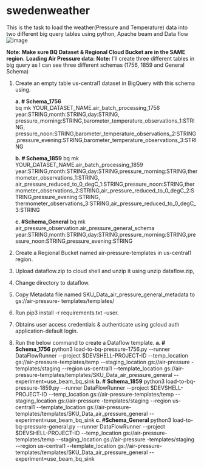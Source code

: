 # swedenweather
This is the task to load the weather(Pressure and Temperature) data into two different big query tables using python, Apache beam and Data flow
![image](https://user-images.githubusercontent.com/30459052/142369621-7fdf5f90-d2e7-4d70-9413-8e2f50bd8ef7.png)

**Note: Make sure BQ Dataset & Regional Cloud Bucket are in the SAME region.**
**Loading Air Pressure data:**
**Note:** I’ll create three different tables in big query as I can see three different schemas (1756, 1859 and General Schema)

1. Create an empty table us-central1 dataset in BigQuery with this schema using.
    
    **a. # Schema_1756**  
    bq mk YOUR_DATASET_NAME.air_batch_processing_1756 year:STRING,month:STRING,day:STRING, pressure_morning:STRING,barometer_temperature_observations_1:STRING, pressure_noon:STRING,barometer_temperature_observations_2:STRING,pressure_evening:STRING,barometer_temperature_observations_3:STRING
    
    **b. # Schema_1859**
    bq mk YOUR_DATASET_NAME.air_batch_processing_1859 year:STRING,month:STRING,day:STRING,pressure_morning:STRING,thermometer_observations_1:STRING, air_pressure_reduced_to_0_degC_1:STRING,pressure_noon:STRING,thermometer_observations_2:STRING,air_pressure_reduced_to_0_degC_2:STRING,pressure_evening:STRING, thermometer_observations_3:STRING,air_pressure_reduced_to_0_degC_3:STRING
    
    **c. #Schema_General**
    bq mk air_pressure_observation.air_pressure_general_schema year:STRING,month:STRING,day:STRING,pressure_morning:STRING,pressure_noon:STRING,pressure_evening:STRING

2. Create a Regional Bucket named air-pressure-templates in us-central1 region.

3. Upload dataflow.zip to cloud shell and unzip it using unzip dataflow.zip,

4. Change directory to dataflow.

5. Copy Metadata file named SKU_Data_air_pressure_general_metadata to gs://air-pressure- templates/templates/ 

6. Run pip3 install -r requirements.txt –user.

7. Obtains user access credentials & authenticate using gcloud auth application-default login.

8. Run the below command to create a Dataflow template.
  **a. # Schema_1756**
  python3 load-to-bq-pressure-1756.py --runner DataFlowRunner --project $DEVSHELL-PROJECT-ID --temp_location gs://air-pressure-templates/temp --staging_location gs://air-pressure -templates/staging --region us-central1 --template_location gs://air-pressure-templates/templates/SKU_Data_air_pressure_general  --experiment=use_beam_bq_sink
  **b. # Schema_1859**
  python3 load-to-bq-pressure-1859.py --runner DataFlowRunner --project $DEVSHELL-PROJECT-ID --temp_location gs://air-pressure-templates/temp --staging_location gs://air-pressure -templates/staging --region us-central1 --template_location gs://air-pressure-templates/templates/SKU_Data_air_pressure_general  --experiment=use_beam_bq_sink
  **c. #Schema_General**
  python3 load-to-bq-pressure-general.py --runner DataFlowRunner --project $DEVSHELL-PROJECT-ID --temp_location gs://air-pressure-templates/temp --staging_location gs://air-pressure -templates/staging --region us-central1 --template_location gs://air-pressure-templates/templates/SKU_Data_air_pressure_general  --experiment=use_beam_bq_sink

